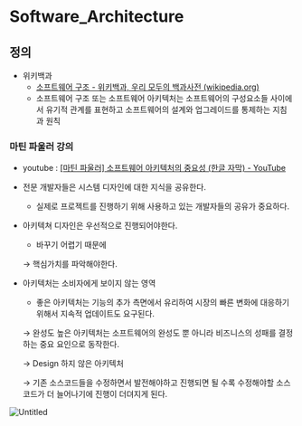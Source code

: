 # Software_Architecture

## 정의

- 위키백과
    - [소프트웨어 구조 - 위키백과, 우리 모두의 백과사전 (wikipedia.org)](https://ko.wikipedia.org/wiki/%EC%86%8C%ED%94%84%ED%8A%B8%EC%9B%A8%EC%96%B4_%EA%B5%AC%EC%A1%B0)
    - 소프트웨어 구조 또는 소프트웨어 아키텍처는 소프트웨어의 구성요소들 사이에서 유기적 관계를 표현하고 소프트웨어의 설계와 업그레이드를 통제하는 지침과 원칙

### 마틴 파울러 강의

- youtube : [[마틴 파울러] 소프트웨어 아키텍처의 중요성 (한글 자막) - YouTube](https://www.youtube.com/watch?v=4E1BHTvhB7Y)
- 전문 개발자들은 시스템 디자인에 대한 지식을 공유한다.
    - 실제로 프로젝트를 진행하기 위해 사용하고 있는 개발자들의 공유가 중요하다.
- 아키텍쳐 디자인은 우선적으로 진행되어야한다.
    - 바꾸기 어렵기 때문에
    
    → 핵심가치를 파악해야한다.
    

- 아키텍처는 소비자에게 보이지 않는 영역
    - 좋은 아키텍처는 기능의 추가 측면에서 유리하여 시장의 빠른 변화에 대응하기 위해서 지속적 업데이트도 요구된다.
    
    → 완성도 높은 아키텍처는 소프트웨어의 완성도 뿐 아니라 비즈니스의 성패를 결정하는 중요 요인으로 동작한다.
    
    → Design 하지 않은 아키텍처
    
    → 기존 소스코드들을 수정하면서 발전해야하고 진행되면 될 수록 수정해야할 소스코드가 더 늘어나기에 진행이 더뎌지게 된다.
    

![Untitled](https://files.speakerdeck.com/presentations/2bbf4c2edef34278a7df399619e7a14a/slide_25.jpg)